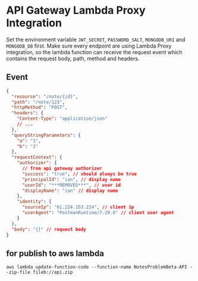 # API Gateway Lambda Proxy Integration

Set the environment variable `JWT_SECRET`, `PASSWORD_SALT`, `MONGODB_URI` and `MONGODB_DB` first.
Make sure every endpoint are using Lambda Proxy integration,
so the lambda function can receive the request event which contains the request body, path, method and headers.

## Event

```json
{
  "resource": "/note/{id}",
  "path": "/note/123",
  "httpMethod": "POST",
  "headers": {
    "Content-Type": "application/json"
    // ...
  },
  "queryStringParameters": {
    "a": "1",
    "b": "2"
  },
  "requestContext": {
    "authorizer": {
      // from api gateway authorizer
      "success": "true", // should always be true
      "principalId": "ian", // display name
      "userId": "***REMOVED***", // user id
      "displayName": "ian" // display name
    },
    "identity": {
      "sourceIp": "61.224.153.224", // client ip
      "userAgent": "PostmanRuntime/7.29.0" // client user agent
    }
  },
  "body": "{}" // request body
}
```

## for publish to aws lambda

```
aws lambda update-function-code --function-name NotesProblemBeta-API --zip-file fileb://api.zip
```
